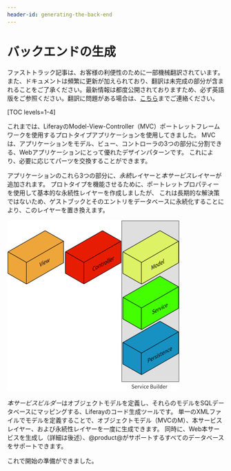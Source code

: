 ```yaml
---
header-id: generating-the-back-end
---
```


# バックエンドの生成

<p class="alert alert-info"><span class="wysiwyg-color-blue120">ファストトラック記事は、お客様の利便性のために一部機械翻訳されています。また、ドキュメントは頻繁に更新が加えられており、翻訳は未完成の部分が含まれることをご了承ください。最新情報は都度公開されておりますため、必ず英語版をご参照ください。翻訳に問題がある場合は、<a href="mailto:support-content-jp@liferay.com">こちら</a>までご連絡ください。</span></p>

[TOC levels=1-4]

これまでは、LiferayのModel-View-Controller（MVC）ポートレットフレームワークを使用するプロトタイプアプリケーションを使用してきました。 MVCは、アプリケーションをモデル、ビュー、コントローラの3つの部分に分割できる、Webアプリケーションにとって優れたデザインパターンです。 これにより、必要に応じてパーツを交換することができます。

アプリケーションのこれら3つの部分に、*永続*レイヤーと*本サービス*レイヤーが追加されます。 プロトタイプを機能させるために、ポートレットプロパティーを使用して基本的な永続性レイヤーを作成しましたが、 これは長期的な解決策ではないため、ゲストブックとそのエントリをデータベースに永続化することにより、このレイヤーを置き換えます。

![図1：本サービスビルダーは、アプリケーションの陰影レイヤーを生成します。](../../../images/application-layers.png)

*本サービスビルダー*はオブジェクトモデルを定義し、それらのモデルをSQLデータベースにマッピングする、Liferayのコード生成ツールです。 単一のXMLファイルでモデルを定義することで、オブジェクトモデル（MVCのM）、本サービスレイヤー、および永続性レイヤーを一度に生成できます。 同時に、Web本サービスを生成し（詳細は後述）、@product@がサポートするすべてのデータベースをサポートできます。

これで開始の準備ができました。

<a class="go-link btn btn-primary" href="/docs/7-1/tutorials/-/knowledge_base/t/what-is-service-builder-0"> <span class="icon-circle-arrow-right"></span></a>

